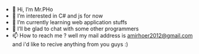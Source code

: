 - 👋 Hi, I’m Mr.PHo
- 👀 I’m interested in C# and js for now
- 🌱 I’m currently learning web application stuffs
- 💞️ I’ll be glad to chat with some other programmers
- 📫 How to reach me ? well my mail address is amirhoer2012@gmail.com and i'd like to recive anything from you guys :)

<!---
amirhoer2012/amirhoer2012 is a ✨ special ✨ repository because its `README.md` (this file) appears on your GitHub profile.
You can click the Preview link to take a look at your changes.
--->
